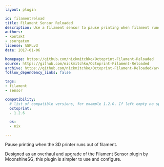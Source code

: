 ```yaml
---
layout: plugin

id: filamentreload
title: Filament Sensor Reloaded
description: Use a filament sensor to pause printing when filament runs out.
authors:
- kontakt
- ssorgatem
license: AGPLv3
date: 2017-01-06

homepage: https://github.com/nickmitchko/Octoprint-Filament-Reloaded
source: https://github.com/nickmitchko/Octoprint-Filament-Reloaded
archive: https://github.com/nickmitchko/Octoprint-Filament-Reloaded/archive/master.zip
follow_dependency_links: false

tags:
- filament
- sensor

compatibility:
  # list of compatible versions, for example 1.2.0. If left empty no specific version requirement will be assumed
  octoprint:
  - 1.2.6

  os:
  - nix

---
```

Pause printing when the 3D printer runs out of filament.

Designed as an overhaul and upgrade of the Filament Sensor plugin by MoonshineSG, this plugin is simpler to use and configure.

